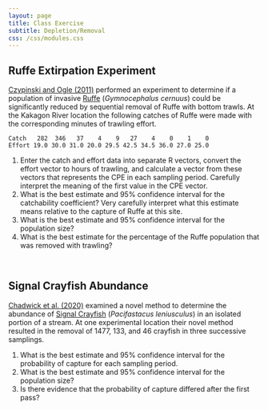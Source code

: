 ```yaml
---
layout: page
title: Class Exercise
subtitle: Depletion/Removal
css: /css/modules.css
---
```


## Ruffe Extirpation Experiment
[Czypinski and Ogle (2011)](https://derekogle.com/resources/pubs/CzypinskiOgle_2011.pdf) performed an experiment to determine if a population of invasive [Ruffe](https://en.wikipedia.org/wiki/Ruffe) (*Gymnocephalus cernuus*) could be significantly reduced by sequential removal of Ruffe with bottom trawls. At the Kakagon River location the following catches of Ruffe were made with the corresponding minutes of trawling effort.

```
Catch   282  346   37    4    9   27    4    0    1    0
Effort 19.0 30.0 31.0 20.0 29.5 42.5 34.5 36.0 27.0 25.0 
```

1. Enter the catch and effort data into separate R vectors, convert the effort vector to hours of trawling, and calculate a vector from these vectors that represents the CPE in each sampling period. Carefully interpret the meaning of the first value in the CPE vector.
1. What is the best estimate and 95% confidence interval for the catchability coefficient? Very carefully interpret what this estimate means relative to the capture of Ruffe at this site.
1. What is the best estimate and 95% confidence interval for the population size?
1. What is the best estimate for the percentage of the Ruffe population that was removed with trawling?

&nbsp;

## Signal Crayfish Abundance
[Chadwick et al. (2020)](https://besjournals.onlinelibrary.wiley.com/doi/pdf/10.1111/1365-2664.13758) examined a novel method to determine the abundance of [Signal Crayfish](https://en.wikipedia.org/wiki/Signal_crayfish) (*Pacifastacus leniusculus*) in an isolated portion of a stream. At one experimental location their novel method resulted in the removal of 1477, 133, and 46 crayfish in three successive samplings.

1. What is the best estimate and 95% confidence interval for the probability of capture for each sampling period.
1. What is the best estimate and 95% confidence interval for the population size?
1. Is there evidence that the probability of capture differed after the first pass?
